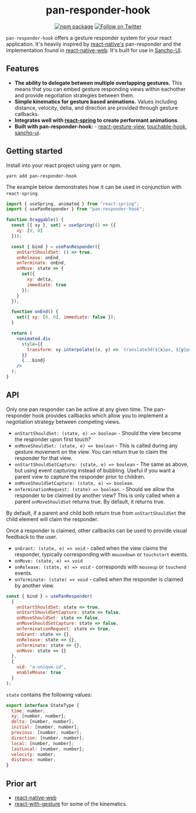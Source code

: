 <div align="center">
    
# pan-responder-hook
  
[![npm package](https://img.shields.io/npm/v/pan-responder-hook/latest.svg)](https://www.npmjs.com/package/pan-responder-hook)
[![Follow on Twitter](https://img.shields.io/twitter/follow/benmcmahen.svg?style=social&logo=twitter)](
https://twitter.com/intent/follow?screen_name=benmcmahen
)

</div>

`pan-responder-hook` offers a gesture responder system for your react application. It's heavily inspired by [react-native's](https://facebook.github.io/react-native/docs/gesture-responder-system.html) pan-responder and the implementation found in [react-native-web](https://github.com/necolas/react-native-web/blob/master/packages/react-native-web/src/vendor/react-native/PanResponder/index.js). It's built for use in [Sancho-UI](https://github.com/bmcmahen/sancho).

## Features

- **The ability to delegate between multiple overlapping gestures.** This means that you can embed gesture responding views within eachother and provide negotiation strategies between them.
- **Simple kinematics for gesture based animations.** Values including distance, velocity, delta, and direction are provided through gesture callbacks.
- **Integrates well with [react-spring](react-spring.io) to create performant animations**.
- **Built with pan-responder-hook:** - [react-gesture-view](https://github.com/bmcmahen/react-gesture-view), [touchable-hook](https://github.com/bmcmahen/touchable-hook), [sancho-ui](https://github.com/bmcmahen/sancho). 

## Getting started

Install into your react project using yarn or npm.

```
yarn add pan-responder-hook
```

The example below demonstrates how it can be used in conjunction with `react-spring`.

```jsx
import { useSpring, animated } from "react-spring";
import { usePanResponder } from "pan-responder-hook";

function Draggable() {
  const [{ xy }, set] = useSpring(() => ({
    xy: [0, 0]
  }));

  const { bind } = usePanResponder({
    onStartShouldSet: () => true,
    onRelease: onEnd,
    onTerminate: onEnd,
    onMove: state => {
      set({
        xy: delta,
        immediate: true
      });
    }
  });

  function onEnd() {
    set({ xy: [0, 0], immediate: false });
  }

  return (
    <animated.div
      style={{
        transform: xy.interpolate((x, y) => `translate3d(${x}px, ${y}px, 0)`)
      }}
      {...bind}
    />
  );
}
```

## API

Only one pan responder can be active at any given time. The pan-responder hook provides callbacks which allow you to implement a negotiation strategy between competing views.

- `onStartShouldSet: (state, e) => boolean` - Should the view become the responder upon first touch?
- `onMoveShouldSet: (state, e) => boolean` - This is called during any gesture movement on the view. You can return true to claim the responder for that view.
- `onStartShouldSetCapture: (state, e) => boolean` - The same as above, but using event capturing instead of bubbling. Useful if you want a parent view to capture the responder prior to children.
- `onMoveShouldSetCapture: (state, e) => boolean`.
- `onTerminationRequest: (state) => boolean`. - Should we allow the responder to be claimed by another view? This is only called when a parent `onMoveShouldSet` returns true. By default, it returns true.

By default, if a parent and child both return true from `onStartShouldSet` the child element will claim the responder.

Once a responder is claimed, other callbacks can be used to provide visual feedback to the user.

- `onGrant: (state, e) => void` - called when the view claims the responder, typically corresponding with `mousedown` or `touchstart` events.
- `onMove: (state, e) => void`
- `onRelease: (state, e) => void` - corresponds with `mouseup` or `touchend` events.
- `onTerminate: (state) => void` - called when the responder is claimed by another view.

```js
const { bind } = usePanResponder(
  {
    onStartShouldSet: state => true,
    onStartShouldSetCapture: state => false,
    onMoveShouldSet: state => false,
    onMoveShouldSetCapture: state => false,
    onTerminationRequest: state => true,
    onGrant: state => {},
    onRelease: state => {},
    onTerminate: state => {},
    onMove: state => {}
  },
  {
    uid: "a-unique-id",
    enableMouse: true
  }
);
```

`state` contains the following values:

```js
export interface StateType {
  time: number;
  xy: [number, number];
  delta: [number, number];
  initial: [number, number];
  previous: [number, number];
  direction: [number, number];
  local: [number, number];
  lastLocal: [number, number];
  velocity: number;
  distance: number;
}
```

## Prior art

- [react-native-web](https://github.com/necolas/react-native-web/blob/master/packages/react-native-web/src/vendor/react-native/PanResponder/index.js)
- [react-with-gesture](https://github.com/react-spring/react-use-gesture) for some of the kinematics.
